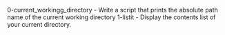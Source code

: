 0-current_workingg_directory - Write a script that prints the absolute path name of the current working directory
1-listit - Display the contents list of your current directory.
